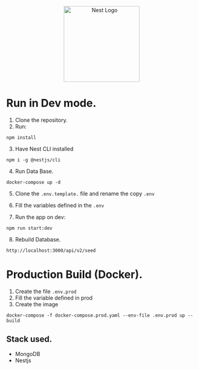 <p align="center">
  <a href="http://nestjs.com/" target="blank"><img src="https://nestjs.com/img/logo-small.svg" width="200" alt="Nest Logo" /></a>
</p>

# Run in Dev mode.

1. Clone the repository.
2. Run:
```
npm install
```
3. Have Nest CLI installed

```
npm i -g @nestjs/cli
```

4. Run Data Base. 
```
docker-compose up -d
```

5. Clone the ```.env.template.``` file and rename the copy ```.env```

6. Fill the variables defined in the ```.env```

7. Run the app on dev:
```
npm run start:dev
```

8. Rebuild Database.
```
http://localhost:3000/api/v2/seed
```

# Production Build (Docker).
1. Create the file ```.env.prod ```
2. Fill the variable defined in prod
3. Create the image
```
docker-compose -f docker-compose.prod.yaml --env-file .env.prod up --build
```

## Stack used.
* MongoDB
* Nestjs 